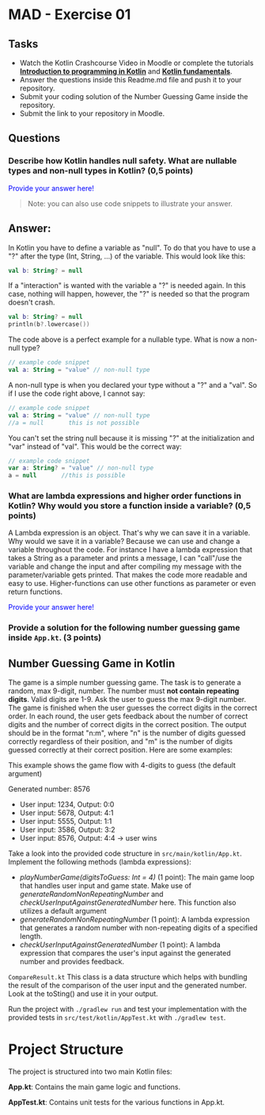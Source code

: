 # MAD - Exercise 01
## Tasks
* Watch the Kotlin Crashcourse Video in Moodle or complete the tutorials **[Introduction to programming in Kotlin](https://developer.android.com/courses/pathways/android-basics-compose-unit-1-pathway-1)** and **[Kotlin fundamentals](https://developer.android.com/courses/pathways/android-basics-compose-unit-2-pathway-1
)**.
* Answer the questions inside this Readme.md file and push it to your repository.
* Submit your coding solution of the Number Guessing Game inside the repository.
* Submit the link to your repository in Moodle.

## Questions
### Describe how Kotlin handles null safety. What are nullable types and non-null types in Kotlin? (0,5 points)

<span style="color:blue">Provide your answer here! </span>
> Note: you can also use code snippets to illustrate your answer.

## Answer:
In Kotlin you have to define a variable as "null". 
To do that you have to use a "?" after the type (Int, String, ...) of the variable.
This would look like this: 
```kotlin
val b: String? = null
```
If a "interaction" is wanted with the variable a "?" is needed again. In this case, nothing will happen, however, the "?"
is needed so that the program doesn't crash.
```kotlin
val b: String? = null
println(b?.lowercase())
```

The code above is a perfect example for a nullable type. What is now a non-null type?
```kotlin 
// example code snippet
val a: String = "value" // non-null type
```
A non-null type is when you declared your type without a "?" and a "val". So if I use the code right above, I cannot say:
```kotlin 
// example code snippet
val a: String = "value" // non-null type
//a = null       this is not possible
```
You can't set the string null because it is missing "?" at the initialization and "var" instead of "val". 
This would be the correct way:
```kotlin 
// example code snippet
var a: String? = "value" // non-null type
a = null       //this is possible
```
### What are lambda expressions and higher order functions in Kotlin? Why would you store a function inside a variable? (0,5 points)

A Lambda expression is an object. That's why we can save it in a variable.
Why would we save it in a variable?
Because we can use and change a variable throughout the code. For instance I have a lambda expression
that takes a String as a parameter and prints a message, I can "call"/use the variable and change the input 
and after compiling my message with the parameter/variable gets printed. That makes the code more readable
and easy to use.
Higher-functions can use other functions as parameter or even return functions. 

<span style="color:blue">Provide your answer here!</span>

### Provide a solution for the following number guessing game inside `App.kt`. (3 points)

## Number Guessing Game in Kotlin
The game is a simple number guessing game. The task is to generate a random, max 9-digit, number. The number must **not contain repeating digits**. Valid digits are 1-9.
Ask the user to guess the max 9-digit number. The game is finished when the user guesses the correct digits in the correct order.
In each round, the user gets feedback about the number of correct digits and the number of correct digits in the correct position.
The output should be in the format "n:m", where "n" is the number of digits guessed correctly regardless of their position, 
and "m" is the number of digits guessed correctly at their correct position. Here are some examples:

This example shows the game flow with 4-digits to guess (the default argument)

Generated number: 8576
-	User input: 1234, Output: 0:0
-	User input: 5678, Output: 4:1
-	User input: 5555, Output: 1:1
-	User input: 3586, Output: 3:2
-	User input: 8576, Output: 4:4 -> user wins

Take a look into the provided code structure in `src/main/kotlin/App.kt`. Implement the following methods (lambda expressions):
- _playNumberGame(digitsToGuess: Int = 4)_ (1 point): The main game loop that handles user input and game state. Make use of _generateRandomNonRepeatingNumber_ and _checkUserInputAgainstGeneratedNumber_ here. This function also utilizes a default argument 
- _generateRandomNonRepeatingNumber_ (1 point): A lambda expression that generates a random number with non-repeating digits of a specified length.
- _checkUserInputAgainstGeneratedNumber_ (1 point): A lambda expression that compares the user's input against the generated number and provides feedback.

``CompareResult.kt`` This class is a data structure which helps with bundling the result of the comparison of the user input and the generated number. Look at the toSting() and use it in your output.

Run the project with `./gradlew run` and test your implementation with the provided tests in `src/test/kotlin/AppTest.kt` with `./gradlew test`.

# Project Structure
The project is structured into two main Kotlin files:

**App.kt**: Contains the main game logic and functions.

**AppTest.kt**: Contains unit tests for the various functions in App.kt.

